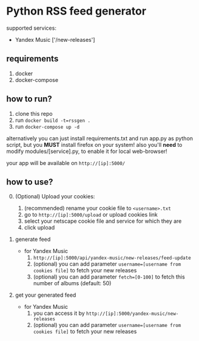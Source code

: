 # Python RSS feed generator

supported services:

+ Yandex Music ['/new-releases']

## requirements

1. docker
2. docker-compose

## how to run?

1. clone this repo
2. run `docker build -t=rssgen .`
3. run `docker-compose up -d`

alternatively you can just install requirements.txt and run app.py as python script, but you **MUST** install firefox on your system!
also you'll **need** to modify modules/[service].py, to enable it for local web-browser!

your app will be available on `http://[ip]:5000/`

## how to use?

0. (Optional) Upload your cookies:
   1. (recommended) rename your cookie file to `<username>.txt`
   2. go to `http://[ip]:5000/upload` or upload cookies link
   3. select your netscape cookie file and service for which they are
   4. click upload

1. generate feed
   + for Yandex Music
     1. `http://[ip]:5000/api/yandex-music/new-releases/feed-update`
     2. (optional) you can add parameter `username=[username from cookies file]` to fetch your new releases
     3. (optional) you can add parameter `fetch=[0-100]` to fetch this number of albums (default: 50)

2. get your generated feed
   + for Yandex Music
     1. you can access it by `http://[ip]:5000/yandex-music/new-releases`
     2. (optional) you can add parameter `username=[username from cookies file]` to fetch your new releases
